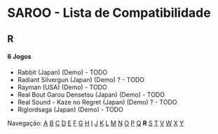 # SAROO - Lista de Compatibilidade

## R

#### 6 Jogos

- Rabbit (Japan) (Demo) - TODO
- Radiant Silvergun (Japan) (Demo) ? - TODO
- Rayman (USA) (Demo) - TODO
- Real Bout Garou Densetsu (Japan) (Demo) - TODO
- Real Sound - Kaze no Regret (Japan) (Demo) ? - TODO
- Riglordsaga (Japan) (Demo) - TODO

Navegação:
[A](./A.md) [B](./B.md) [C](./C.md) [D](./D.md) [E](./E.md) [F](./F.md) [G](./G.md) [H](./H.md) [I](./I.md) [J](./J.md) [K](./K.md) [L](./L.md) [M](./M.md) [N](./N.md) [O](./O.md) [P](./P.md) [Q](./Q.md) **R** [S](./S.md) [T](./T.md) [V](./V.md) [W](./W.md) [X](./X.md) [Y](./Y.md)
